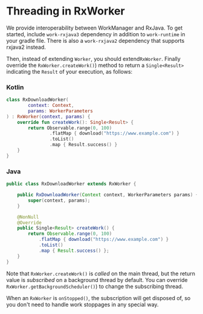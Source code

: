 # Threading in RxWorker

We provide interoperability between WorkManager and RxJava. To get started, include `work-rxjava3` dependency in addition to `work-runtime` in your gradle file. There is also a `work-rxjava2` dependency that supports rxjava2 instead.

Then, instead of extending `Worker`, you should extend`RxWorker`. Finally override the `RxWorker.createWork()`) method to return a `Single<Result>` indicating the `Result` of your execution, as follows:

### Kotlin

```kotlin
class RxDownloadWorker(
        context: Context,
        params: WorkerParameters
) : RxWorker(context, params) {
    override fun createWork(): Single<Result> {
        return Observable.range(0, 100)
                .flatMap { download("https://www.example.com") }
                .toList()
                .map { Result.success() }
    }
}
```

### Java

```java
public class RxDownloadWorker extends RxWorker {

    public RxDownloadWorker(Context context, WorkerParameters params) {
        super(context, params);
    }

    @NonNull
    @Override
    public Single<Result> createWork() {
        return Observable.range(0, 100)
            .flatMap { download("https://www.example.com") }
            .toList()
            .map { Result.success() };
    }
}
```

Note that `RxWorker.createWork()` is _called_ on the main thread, but the return value is _subscribed_ on a background thread by default. You can override `RxWorker.getBackgroundScheduler()`) to change the subscribing thread.

When an `RxWorker` is `onStopped()`, the subscription will get disposed of, so you don't need to handle work stoppages in any special way.